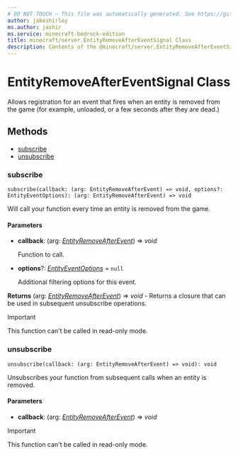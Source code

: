 ```yaml
---
# DO NOT TOUCH — This file was automatically generated. See https://github.com/mojang/minecraftapidocsgenerator to modify descriptions, examples, etc.
author: jakeshirley
ms.author: jashir
ms.service: minecraft-bedrock-edition
title: minecraft/server.EntityRemoveAfterEventSignal Class
description: Contents of the @minecraft/server.EntityRemoveAfterEventSignal class.
---
```

# EntityRemoveAfterEventSignal Class

Allows registration for an event that fires when an entity is removed from  the game (for example, unloaded, or a few seconds after they are dead.)

## Methods
- [subscribe](#subscribe)
- [unsubscribe](#unsubscribe)

### **subscribe**
`
subscribe(callback: (arg: EntityRemoveAfterEvent) => void, options?: EntityEventOptions): (arg: EntityRemoveAfterEvent) => void
`

Will call your function every time an entity is removed from the game.

#### **Parameters**
- **callback**: (arg: [*EntityRemoveAfterEvent*](EntityRemoveAfterEvent.md)) => *void*
  
  Function to call.
- **options**?: [*EntityEventOptions*](EntityEventOptions.md) = `null`
  
  Additional filtering options for this event.

**Returns** (arg: [*EntityRemoveAfterEvent*](EntityRemoveAfterEvent.md)) => *void* - Returns a closure that can be used in subsequent unsubscribe operations.

> [!IMPORTANT]
> This function can't be called in read-only mode.

### **unsubscribe**
`
unsubscribe(callback: (arg: EntityRemoveAfterEvent) => void): void
`

Unsubscribes your function from subsequent calls when an entity is removed.

#### **Parameters**
- **callback**: (arg: [*EntityRemoveAfterEvent*](EntityRemoveAfterEvent.md)) => *void*

> [!IMPORTANT]
> This function can't be called in read-only mode.
